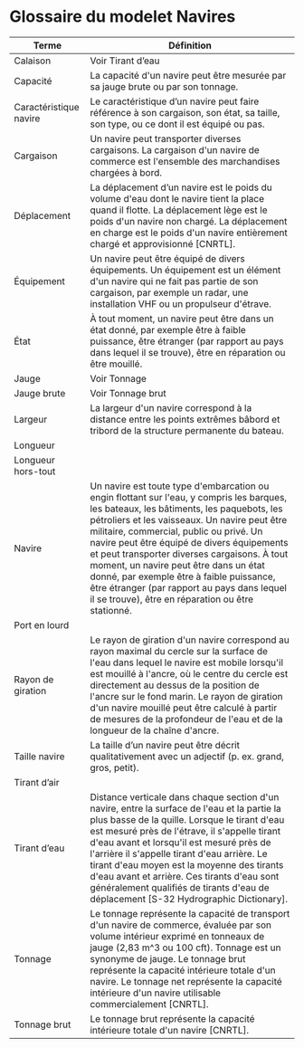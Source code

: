 # Glossaire du modelet Navires

| Terme                  | Définition                                                                                                                                                                                                                                                                                                                                                                                                                                                                                                                   |
|------------------------|------------------------------------------------------------------------------------------------------------------------------------------------------------------------------------------------------------------------------------------------------------------------------------------------------------------------------------------------------------------------------------------------------------------------------------------------------------------------------------------------------------------------------|
| Calaison               | Voir Tirant d’eau                                                                                                                                                                                                                                                                                                                                                                                                                                                                                                            |
| Capacité               | La capacité d'un navire peut être mesurée par sa jauge brute ou par son tonnage.                                                                                                                                                                                                                                                                                                                                                                                                                                             |
| Caractéristique navire | Le caractéristique d’un navire peut faire référence à son cargaison, son état, sa taille, son type, ou ce dont il est équipé ou pas.                                                                                                                                                                                                                                                                                                                                                                                         |
| Cargaison              | Un navire peut transporter diverses cargaisons. La cargaison d'un navire de commerce est l'ensemble des marchandises chargées à bord.                                                                                                                                                                                                                                                                                                                                                                                        |
| Déplacement            | La déplacement d’un navire est le poids du volume d'eau dont le navire tient la place quand il flotte. La déplacement lège est le poids d'un navire non chargé. La déplacement en charge est le poids d'un navire entièrement chargé et approvisionné [CNRTL].                                                                                                                                                                                                                                                               |
| Équipement             | Un navire peut être équipé de divers équipements. Un équipement est un élément d'un navire qui ne fait pas partie de son cargaison, par exemple un radar, une installation VHF ou un propulseur d'étrave.                                                                                                                                                                                                                                                                                                                    |
| État                   | À tout moment, un navire peut être dans un état donné, par exemple être à faible puissance, être étranger (par rapport au pays dans lequel il se trouve), être en réparation ou être mouillé.                                                                                                                                                                                                                                                                                                                                |
| Jauge                  | Voir Tonnage                                                                                                                                                                                                                                                                                                                                                                                                                                                                                                                 |
| Jauge brute            | Voir Tonnage brut                                                                                                                                                                                                                                                                                                                                                                                                                                                                                                            |
| Largeur                | La largeur d'un navire correspond à la distance entre les points extrêmes bâbord et tribord de la structure permanente du bateau.                                                                                                                                                                                                                                                                                                                                                                                            |
| Longueur               |                                                                                                                                                                                                                                                                                                                                                                                                                                                                                                                              |
| Longueur hors-tout     |                                                                                                                                                                                                                                                                                                                                                                                                                                                                                                                              |
| Navire                 | Un navire est toute type d'embarcation ou engin flottant sur l'eau, y compris les barques, les bateaux, les bâtiments, les paquebots, les pétroliers et les vaisseaux. Un navire peut être militaire, commercial, public ou privé. Un navire peut être équipé de divers équipements et peut transporter diverses cargaisons. À tout moment, un navire peut être dans un état donné, par exemple être à faible puissance, être étranger (par rapport au pays dans lequel il se trouve), être en réparation ou être stationné. |
| Port en lourd          |                                                                                                                                                                                                                                                                                                                                                                                                                                                                                                                              |
| Rayon de giration      | Le rayon de giration d'un navire correspond au rayon maximal du cercle sur la surface de l'eau dans lequel le navire est mobile lorsqu'il est mouillé à l'ancre, où le centre du cercle est directement au dessus de la position de l'ancre sur le fond marin. Le rayon de giration d'un navire mouillé peut être calculé à partir de mesures de la profondeur de l'eau et de la longueur de la chaîne d'ancre.                                                                                                              |
| Taille navire          | La taille d’un navire peut être décrit qualitativement avec un adjectif (p. ex. grand, gros, petit).                                                                                                                                                                                                                                                                                                                                                                                                                         |
| Tirant d’air           |                                                                                                                                                                                                                                                                                                                                                                                                                                                                                                                              |
| Tirant d’eau           | Distance verticale dans chaque section d'un navire, entre la surface de l'eau et la partie la plus basse de la quille. Lorsque le tirant d'eau est mesuré près de l'étrave, il s'appelle tirant d'eau avant et lorsqu'il est mesuré près de l'arrière il s'appelle tirant d'eau arrière. Le tirant d'eau moyen est la moyenne des tirants d'eau avant et arrière. Ces tirants d'eau sont généralement qualifiés de tirants d'eau de déplacement [S-32 Hydrographic Dictionary].                                              |
| Tonnage                | Le tonnage représente la capacité de transport d'un navire de commerce, évaluée par son volume intérieur exprimé en tonneaux de jauge (2,83 m^3 ou 100 cft). Tonnage est un synonyme de jauge. Le tonnage brut représente la capacité intérieure totale d'un navire. Le tonnage net représente la capacité intérieure d'un navire utilisable commercialement [CNRTL].                                                                                                                                                        |
| Tonnage brut           | Le tonnage brut représente la capacité intérieure totale d'un navire [CNRTL].                                                                                                                                                                                                                                                                                                                                                                                                                                                |